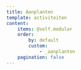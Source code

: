 ```yaml
---
title: Aanplanten
template: activiteiten
content:
    items: @self.modular
    order:
        by: default
        custom:
            - _aanplanten
    pagination: false
---
```

